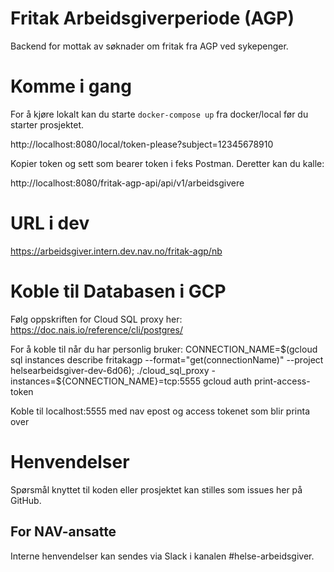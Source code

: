 Fritak Arbeidsgiverperiode (AGP) 
================


Backend for mottak av søknader om fritak fra AGP ved sykepenger.
# Komme i gang

For å kjøre lokalt kan du starte  `docker-compose up` fra docker/local før du starter prosjektet. 

http://localhost:8080/local/token-please?subject=12345678910

Kopier token og sett som bearer token i feks Postman. 
Deretter kan du kalle: 

http://localhost:8080/fritak-agp-api/api/v1/arbeidsgivere

# URL i dev

https://arbeidsgiver.intern.dev.nav.no/fritak-agp/nb


# Koble til Databasen i GCP

Følg oppskriften for Cloud SQL proxy her: https://doc.nais.io/reference/cli/postgres/

For å koble til når du har personlig bruker:
CONNECTION_NAME=$(gcloud sql instances describe fritakagp --format="get(connectionName)" --project helsearbeidsgiver-dev-6d06);
./cloud_sql_proxy -instances=${CONNECTION_NAME}=tcp:5555
gcloud auth print-access-token

Koble til localhost:5555 med nav epost og access tokenet som blir printa over 

# Henvendelser

Spørsmål knyttet til koden eller prosjektet kan stilles som issues her på GitHub.

## For NAV-ansatte

Interne henvendelser kan sendes via Slack i kanalen #helse-arbeidsgiver.

